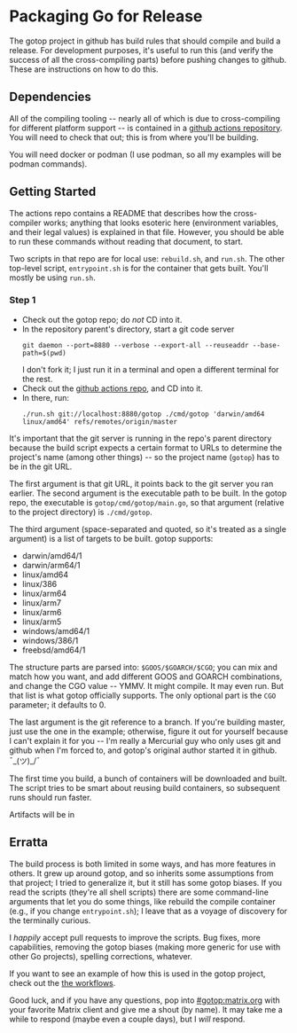 Packaging Go for Release
========================

The gotop project in github has build rules that should compile and build a release. For development purposes, it's useful to run this (and verify the success of all the cross-compiling parts) before pushing changes to github. These are instructions on how to do this.

Dependencies
------------

All of the compiling tooling -- nearly all of which is due to cross-compiling for different platform support -- is contained in a [github actions repository](https://github.com/xxxserxxx/actions.git). You will need to check that out; this is from where you'll be building.

You will need docker or podman (I use podman, so all my examples will be podman commands).

Getting Started
---------------

The actions repo contains a README that describes how the cross-compiler works; anything that looks esoteric here (environment variables, and their legal values) is explained in that file. However, you should be able to run these commands without reading that document, to start.

Two scripts in that repo are for local use: `rebuild.sh`, and `run.sh`. The other top-level script, `entrypoint.sh` is for the container that gets built. You'll mostly be using `run.sh`.

### Step 1

- Check out the gotop repo; do *not* CD into it.
- In the repository parent's directory, start a git code server
  ```
  git daemon --port=8880 --verbose --export-all --reuseaddr --base-path=$(pwd)
  ```
  I don't fork it; I just run it in a terminal and open a different terminal for the rest.
- Check out the [github actions repo](https://github.com/xxxserxxx/actions.git), and CD into it.
- In there, run:
  ```
  ./run.sh git://localhost:8880/gotop ./cmd/gotop 'darwin/amd64 linux/amd64' refs/remotes/origin/master
  ```

It's important that the git server is running in the repo's parent directory because the build script expects a certain format to URLs to determine the project's name (among other things) -- so the project name (`gotop`) has to be in the git URL.

The first argument is that git URL, it points back to the git server you ran earlier.
The second argument is the executable path to be built. In the gotop repo, the executable is `gotop/cmd/gotop/main.go`, so that argument (relative to the project directory) is `./cmd/gotop`.

The third argument (space-separated and quoted, so it's treated as a single argument) is a list of targets to be built. gotop supports:

- darwin/amd64/1
- darwin/arm64/1
- linux/amd64
- linux/386
- linux/arm64
- linux/arm7
- linux/arm6
- linux/arm5
- windows/amd64/1
- windows/386/1
- freebsd/amd64/1

The structure parts are parsed into: `$GOOS/$GOARCH/$CGO`; you can mix and match how you want, and add different GOOS and GOARCH combinations, and change the CGO value -- YMMV. It might compile. It may even run. But that list is what gotop officially supports. The only optional part is the `CGO` parameter; it defaults to 0.

The last argument is the git reference to a branch. If you're building master, just use the one in the example; otherwise, figure it out for yourself because I can't explain it for you -- I'm really a Mercurial guy who only uses git and github when I'm forced to, and gotop's original author started it in github. ¯\_(ツ)_/¯

The first time you build, a bunch of containers will be downloaded and built. The script tries to be smart about reusing build containers, so subsequent runs should run faster.

Artifacts will be in ` `

Erratta
-------

The build process is both limited in some ways, and has more features in others. It grew up around gotop, and so inherits some assumptions from that project; I tried to generalize it, but it still has some gotop biases. If you read the scripts (they're all shell scripts) there are some command-line arguments that let you do some things, like rebuild the compile container (e.g., if you change `entrypoint.sh`); I leave that as a voyage of discovery for the terminally curious.

I *happily* accept pull requests to improve the scripts. Bug fixes, more capabilities, removing the gotop biases (making more generic for use with other Go projects), spelling corrections, whatever.

If you want to see an example of how this is used in the gotop project, check out the [the workflows](https://github.com/xxxserxxx/gotop/tree/master/.github/workflows).

Good luck, and if you have any questions, pop into [#gotop:matrix.org](https://app.element.io/#/room/#gotop:matrix.org) with your favorite Matrix client and give me a shout (by name). It may take me a while to respond (maybe even a couple days), but I *will* respond.
